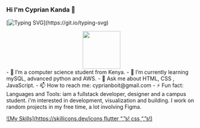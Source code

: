 ### Hi I'm Cyprian Kanda  👋
[![Typing SVG](https://readme-typing-svg.herokuapp.com/?lines=Front+end+developer;)](https://git.io/typing-svg)
<div id="header" align="center">
  <img src="https://media.giphy.com/media/zhYSVCirREeIZtONCI/giphy.gif" width="100"/>
</div>
- 🔭 I’m a computer science student from Kenya.
- 🌱 I’m currently learning mySQL, advanced python and AWS.
- 💬 Ask me about HTML, CSS , JavaScript.
- 📫 How to reach me: cyprianboit@gmail.com
- ⚡ Fun fact: 
Languages and Tools:
iam a fullstack developer, designer and a campus student. i'm interested in development, visualization and building.
 I work on random projects in my free time, a lot involving Figma.
 
[![My Skills](https://skillicons.dev/icons flutter “,”s! css “,”s!)](https://skillicons.dev)
